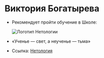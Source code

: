 # Виктория Богатырева

- Рекомендует пройти обучение в Школе:
  

   ![Логотип Нетологии](https://upload.wikimedia.org/wikipedia/commons/f/f2/Netology_logo.svg)



- «Ученье — свет, а неученье — тьма» 
- Ссылка: [Нетология](https://netology.ru)